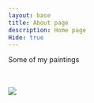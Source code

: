 ```yaml
---
layout: base
title: About page
description: Home page 
Hide: true
---
```

Some of my paintings
<br><br><br>

<img src="/tanay2452/images/my-painting.png">